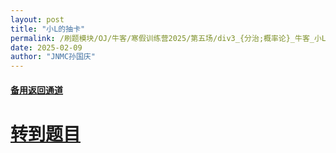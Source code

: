 ```yaml
---
layout: post
title: "小L的抽卡"
permalink: /刷题模块/OJ/牛客/寒假训练营2025/第五场/div3_{分治;概率论}_牛客_小L的抽卡.md/
date: 2025-02-09
author: "JNMC孙国庆"
---
```


#### [备用返回通道](../../README.md)
# [转到题目](https://ac.nowcoder.com/acm/contest/95337/F)